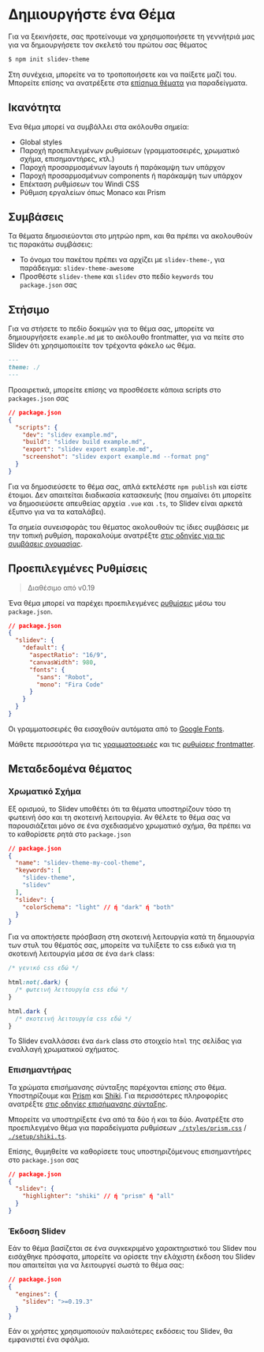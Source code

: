 # Δημιουργήστε ένα Θέμα

Για να ξεκινήσετε, σας προτείνουμε να χρησιμοποιήσετε τη γεννήτριά μας για να δημιουργήσετε τον σκελετό του πρώτου σας θέματος

```bash
$ npm init slidev-theme
```

Στη συνέχεια, μπορείτε να το τροποποιήσετε και να παίξετε μαζί του. Μπορείτε επίσης να ανατρέξετε στα [επίσημα θέματα](/themes/gallery) για παραδείγματα.

## Ικανότητα

Ένα θέμα μπορεί να συμβάλλει στα ακόλουθα σημεία:

- Global styles
- Παροχή προεπιλεγμένων ρυθμίσεων (γραμματοσειρές, χρωματικό σχήμα, επισημαντήρες, κτλ.)
- Παροχή προσαρμοσμένων layouts ή παράκαμψη των υπάρχον
- Παροχή προσαρμοσμένων components ή παράκαμψη των υπάρχον
- Επέκταση ρυθμίσεων του Windi CSS
- Ρύθμιση εργαλείων όπως Monaco και Prism

## Συμβάσεις

Τα θέματα δημοσιεύονται στο μητρώο npm, και θα πρέπει να ακολουθούν τις παρακάτω συμβάσεις:

- Το όνομα του πακέτου πρέπει να αρχίζει με `slidev-theme-`, για παράδειγμα: `slidev-theme-awesome`
- Προσθέστε `slidev-theme` και `slidev` στο πεδίο `keywords` του `package.json` σας

## Στήσιμο

Για να στήσετε το πεδίο δοκιμών για το θέμα σας, μπορείτε να δημιουργήσετε `example.md` με το ακόλουθο frontmatter, για να πείτε στο Slidev ότι χρησιμοποιείτε τον τρέχοντα φάκελο ως θέμα.

```md
---
theme: ./
---
```

Προαιρετικά, μπορείτε επίσης να προσθέσετε κάποια scripts στο `packages.json` σας

```json
// package.json
{
  "scripts": {
    "dev": "slidev example.md",
    "build": "slidev build example.md",
    "export": "slidev export example.md",
    "screenshot": "slidev export example.md --format png"
  }
}
```

Για να δημοσιεύσετε το θέμα σας, απλά εκτελέστε `npm publish` και είστε έτοιμοι. Δεν απαιτείται διαδικασία κατασκευής (που σημαίνει ότι μπορείτε να δημοσιεύσετε απευθείας αρχεία `.vue` και `.ts`, το Slidev είναι αρκετά έξυπνο για να τα καταλάβει).

Τα σημεία συνεισφοράς του θέματος ακολουθούν τις ίδιες συμβάσεις με την τοπική ρυθμίση, παρακαλούμε ανατρέξτε [στις οδηγίες για τις συμβάσεις ονομασίας](/custom/). 

## Προεπιλεγμένες Ρυθμίσεις

> Διαθέσιμο από v0.19

Ένα θέμα μπορεί να παρέχει προεπιλεγμένες [ρυθμίσεις](/custom/#ρυθμίσεις-frontmatter) μέσω του `package.json`.

```json
// package.json
{
  "slidev": {
    "default": {
      "aspectRatio": "16/9",
      "canvasWidth": 980,
      "fonts": {
        "sans": "Robot",
        "mono": "Fira Code"
      }
    }
  }
}
```

Οι γραμματοσειρές θα εισαχθούν αυτόματα από το [Google Fonts](https://fonts.google.com/).

Μάθετε περισσότερα για τις [γραμματοσειρές](/custom/fonts) και τις [ρυθμίσεις frontmatter](/custom/#ρυθμίσεις-frontmatter).

## Μεταδεδομένα θέματος

### Χρωματικό Σχήμα

Εξ ορισμού, το Slidev υποθέτει ότι τα θέματα υποστηρίζουν τόσο τη φωτεινή όσο και τη σκοτεινή λειτουργία. Αν θέλετε το θέμα σας να παρουσιάζεται μόνο σε ένα σχεδιασμένο χρωματικό σχήμα, θα πρέπει να το καθορίσετε ρητά στο `package.json`

```json
// package.json
{
  "name": "slidev-theme-my-cool-theme",
  "keywords": [
    "slidev-theme",
    "slidev"
  ],
  "slidev": {
    "colorSchema": "light" // ή "dark" ή "both"
  }
}
```

Για να αποκτήσετε πρόσβαση στη σκοτεινή λειτουργία κατά τη δημιουργία των στυλ του θέματός σας, μπορείτε να τυλίξετε το css ειδικά για τη σκοτεινή λειτουργία μέσα σε ένα `dark` class:

```css
/* γενικό css εδώ */

html:not(.dark) {
  /* φωτεινή λειτουργία css εδώ */
}

html.dark {
  /* σκοτεινή λειτουργία css εδώ */
}
```

Το Slidev εναλλάσσει ένα `dark` class στο στοιχείο `html` της σελίδας για εναλλαγή χρωματικού σχήματος.

### Επισημαντήρας

Τα χρώματα επισήμανσης σύνταξης παρέχονται επίσης στο θέμα. Υποστηρίζουμε και [Prism](https://prismjs.com/) και [Shiki](https://github.com/shikijs/shiki). Για περισσότερες πληροφορίες ανατρέξτε [στις οδηγίες επισήμανσης σύνταξης](/custom/highlighters).

Μπορείτε να υποστηρίξετε ένα από τα δύο ή και τα δύο. Ανατρέξτε στο προεπιλεγμένο θέμα για παραδείγματα ρυθμίσεων [`./styles/prism.css`](https://github.com/slidevjs/slidev/blob/main/packages/theme-default/styles/prism.css) / [`./setup/shiki.ts`](https://github.com/slidevjs/slidev/blob/main/packages/theme-default/setup/shiki.ts).

Επίσης, θυμηθείτε να καθορίσετε τους υποστηριζόμενους επισημαντήρες στο `package.json` σας

```json
// package.json
{
  "slidev": {
    "highlighter": "shiki" // ή "prism" ή "all"
  }
}
```

### Έκδοση Slidev

Εάν το θέμα βασίζεται σε ένα συγκεκριμένο χαρακτηριστικό του Slidev που εισάχθηκε πρόσφατα, μπορείτε να ορίσετε την ελάχιστη έκδοση του Slidev που απαιτείται για να λειτουργεί σωστά το θέμα σας:

```json
// package.json
{
  "engines": {
    "slidev": ">=0.19.3"
  }
}
```

Εάν οι χρήστες χρησιμοποιούν παλαιότερες εκδόσεις του Slidev, θα εμφανιστεί ένα σφάλμα.
